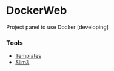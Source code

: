 # DockerWeb
Project panel to use Docker [developing]

### Tools

  - [Templates](https://github.com/puikinsh/gentelella)
  - [Slim3](https://www.slimframework.com)
